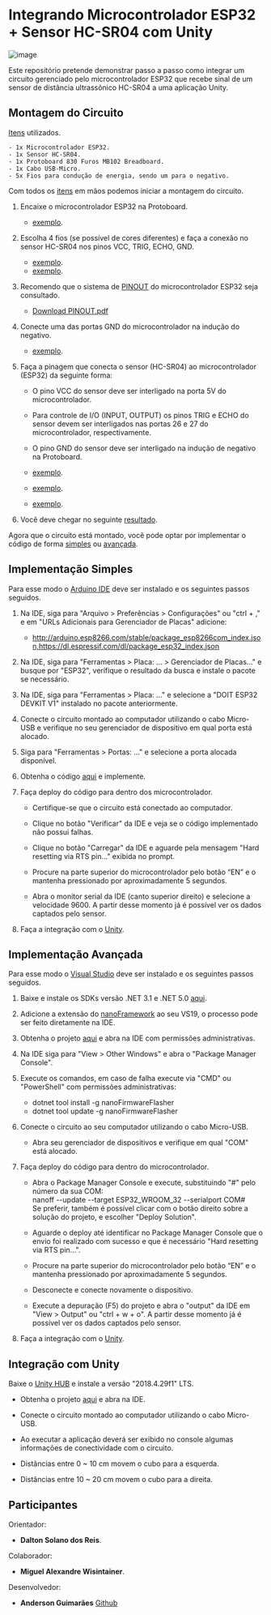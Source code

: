 # Integrando Microcontrolador ESP32 + Sensor HC-SR04 com Unity

![image](https://github.com/anderson-guimaraes/furb-integracao-esp32/blob/main/img/demo-projeto.gif)

Este repositório pretende demonstrar passo a passo como integrar um circuito gerenciado pelo microcontrolador ESP32 que recebe sinal de um sensor de distância ultrassônico HC-SR04 a uma aplicação Unity.

## Montagem do Circuito

[Itens](https://github.com/anderson-guimaraes/furb-integracao-esp32/blob/main/img/itens.jpeg) utilizados.

```
- 1x Microcontrolador ESP32.
- 1x Sensor HC-SR04.
- 1x Protoboard 830 Furos MB102 Breadboard.
- 1x Cabo USB-Micro.
- 5x Fios para condução de energia, sendo um para o negativo.
```

Com todos os [itens](https://github.com/anderson-guimaraes/furb-integracao-esp32/blob/main/img/itens.jpeg) em mãos podemos iniciar a montagem do circuito.

1. Encaixe o microcontrolador ESP32 na Protoboard.
    * [exemplo](https://github.com/anderson-guimaraes/furb-integracao-esp32/blob/main/img/1p.jpeg).

2. Escolha 4 fios (se possível de cores diferentes) e faça a conexão no sensor HC-SR04 nos pinos VCC, TRIG, ECHO, GND.
    * [exemplo](https://github.com/anderson-guimaraes/furb-integracao-esp32/blob/main/img/2p.jpeg).
    * [exemplo](https://github.com/anderson-guimaraes/furb-integracao-esp32/blob/main/img/3p.jpeg).

3. Recomendo que o sistema de [PINOUT](https://github.com/anderson-guimaraes/furb-integracao-esp32/blob/main/img/pinout.png) do microcontrolador ESP32 seja consultado.
    * [Download PINOUT.pdf](http://wiki.amperka.ru/_media/products:esp32-wroom-wifi-devkit-v1:esp32-wroom-wifi-devkit-v1_pinout.pdf)

4. Conecte uma das portas GND do microcontrolador na indução do negativo.
    * [exemplo](https://github.com/anderson-guimaraes/furb-integracao-esp32/blob/main/img/4p.jpeg).

5. Faça a pinagem que conecta o sensor (HC-SR04) ao microcontrolador (ESP32) da seguinte forma:
   * O pino VCC do sensor deve ser interligado na porta 5V do microcontrolador.

   * Para controle de I/O (INPUT, OUTPUT) os pinos TRIG e ECHO do sensor devem ser interligados nas portas 26 e 27 do microcontrolador, respectivamente.

   * O pino GND do sensor deve ser interligado na indução de negativo na Protoboard.

   * [exemplo](https://github.com/anderson-guimaraes/furb-integracao-esp32/blob/main/img/5p.jpeg).

   * [exemplo](https://github.com/anderson-guimaraes/furb-integracao-esp32/blob/main/img/6p.jpeg).

   * [exemplo](https://github.com/anderson-guimaraes/furb-integracao-esp32/blob/main/img/7p.jpeg).

6. Você deve chegar no seguinte [resultado](https://github.com/anderson-guimaraes/furb-integracao-esp32/blob/main/img/8p.jpeg).

Agora que o circuito está montado, você pode optar por implementar o código de forma [simples](#Implementação-Simples) ou [avançada](#Implementação-Avançada).

## Implementação Simples

Para esse modo o [Arduino IDE](https://www.arduino.cc/en/Main/Software_) deve ser instalado e os seguintes passos seguidos.

 1. Na IDE, siga para "Arquivo > Preferências > Configurações" ou "ctrl + ," e em "URLs Adicionais para Gerenciador de Placas" adicione:
    * <http://arduino.esp8266.com/stable/package_esp8266com_index.json,https://dl.espressif.com/dl/package_esp32_index.json>

 2. Na IDE, siga para "Ferramentas > Placa: ... > Gerenciador de Placas..." e busque por "ESP32", verifique o resultado da busca e instale o pacote se necessário.

 3. Na IDE, siga para "Ferramentas > Placa: ..." e selecione a "DOIT ESP32 DEVKIT V1" instalado no pacote anteriormente.

 4. Conecte o circuito montado ao computador utilizando o cabo Micro-USB e verifique no seu gerenciador de dispositivo em qual porta está alocado.

 5. Siga para "Ferramentas > Portas: ..." e selecione a porta alocada disponível.

 6. Obtenha o código [aqui](https://github.com/anderson-guimaraes/furb-integracao-esp32/tree/main/arduino) e implemente.

 7. Faça deploy do código para dentro dos microcontrolador.
    * Certifique-se que o circuito está conectado ao computador.

    * Clique no botão "Verificar" da IDE e veja se o código implementado não possui falhas.

    * Clique no botão "Carregar" da IDE e aguarde pela mensagem "Hard resetting via RTS pin..." exibida no prompt.

    * Procure na parte superior do microcontrolador pelo botão “EN” e o mantenha pressionado por aproximadamente 5 segundos.

    * Abra o monitor serial da IDE (canto superior direito) e selecione a velocidade 9600. A partir desse momento já é possível ver os dados captados pelo sensor.

 8. Faça a integração com o [Unity](#Integração-com-Unity).

## Implementação Avançada
Para esse modo o [Visual Studio](https://visualstudio.microsoft.com/pt-br/downloads/) deve ser instalado e os seguintes passos seguidos.

1. Baixe e instale os SDKs versão .NET 3.1 e .NET 5.0 [aqui](https://dotnet.microsoft.com/download).

2. Adicione a extensão do [nanoFramework](https://marketplace.visualstudio.com/items?itemName=nanoframework.nanoFramework-VS2019-Extension) ao seu VS19, o processo pode ser feito diretamente na IDE.

3. Obtenha o projeto [aqui](https://github.com/anderson-guimaraes/furb-integracao-esp32/tree/main/nanoframework/NFApp1) e abra na IDE com permissões administrativas.

4. Na IDE siga para "View > Other Windows" e abra o "Package Manager Console".

5. Execute os comandos, em caso de falha execute via "CMD" ou "PowerShell" com permissões administrativas:
    * dotnet tool install -g nanoFirmwareFlasher
    * dotnet tool update -g nanoFirmwareFlasher

6. Conecte o circuito ao seu computador utilizando o cabo Micro-USB.
    * Abra seu gerenciador de dispositivos e verifique em qual "COM" está alocado.

7. Faça deploy do código para dentro do microcontrolador.
    * Abra o Package Manager Console e execute, substituindo "#" pelo número da sua COM:  
     nanoff --update --target ESP32_WROOM_32 --serialport COM#  
     Se preferir, também é possível clicar com o botão direito sobre a solução do projeto, e escolher "Deploy Solution".

    * Aguarde o deploy até identificar no Package Manager Console que o envio foi realizado com sucesso e que é necessário "Hard resetting via RTS pin...".

    * Procure na parte superior do microcontrolador pelo botão “EN” e o mantenha pressionado por aproximadamente 5 segundos.

    * Desconecte e conecte novamente o dispositivo.

    * Execute a depuração (F5) do projeto e abra o "output" da IDE em "View > Output" ou "ctrl + w + o". A partir desse momento já é possível ver os dados captados pelo sensor.

8. Faça a integração com o [Unity](#Integração-com-Unity).

## Integração com Unity

Baixe o [Unity HUB](https://unity.com/pt/download) e instale a versão "2018.4.29f1" LTS.

* Obtenha o projeto [aqui](https://github.com/anderson-guimaraes/furb-integracao-esp32/tree/main/unity/demo-esp32) e abra na IDE.

* Conecte o circuito montado ao computador utilizando o cabo Micro-USB.

* Ao executar a aplicação deverá ser exibido no console algumas informações de conectividade com o circuito.

* Distâncias entre 0 ~ 10 cm movem o cubo para a esquerda.

* Distâncias entre 10 ~ 20 cm movem o cubo para a direita.

## Participantes

Orientador:

* **Dalton Solano dos Reis**.

Colaborador:

* **Miguel Alexandre Wisintainer**.

Desenvolvedor:

* **Anderson Guimarães** [Github](https://github.com/anderson-guimaraes)